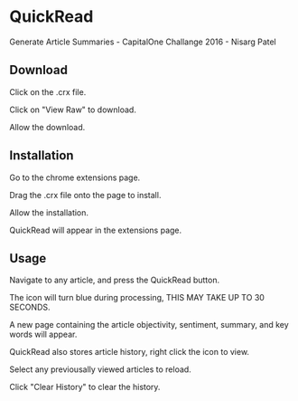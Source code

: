 # QuickRead
Generate Article Summaries - CapitalOne Challange 2016 - Nisarg Patel

## Download

Click on the .crx file.

Click on "View Raw" to download.

Allow the download.

## Installation

Go to the chrome extensions page.

Drag the .crx file onto the page to install.

Allow the installation.

QuickRead will appear in the extensions page.

## Usage

Navigate to any article, and press the QuickRead button.

The icon will turn blue during processing, THIS MAY TAKE UP TO 30 SECONDS.

A new page containing the article objectivity, sentiment, summary, and key words will appear.

QuickRead also stores article history, right click the icon to view.

Select any previousally viewed articles to reload.

Click "Clear History" to clear the history.
